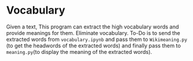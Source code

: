 # Vocabulary

Given a text, This program can extract the high vocabulary words and provide meanings for them.
Eliminate vocabulary. To-Do is to send the extracted words from `vocabulary.ipynb` and pass them to `Wikimeaning.py` (to get the headwords of the extracted words) and finally pass them to `meaning.py`(to display the meaning of the extracted words).
